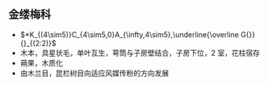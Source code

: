 ## 金缕梅科
- $*K_{(4\sim5)}C_{4\sim5,0}A_{\infty,4\sim5},\underline{\overline G{}}{}_{(2:2)}$
- 木本，具星状毛，单叶互生，萼筒与子房壁结合，子房下位，2 室，花柱宿存
- 蒴果，木质化
- 由木兰目，昆栏树目向适应风媒传粉的方向发展